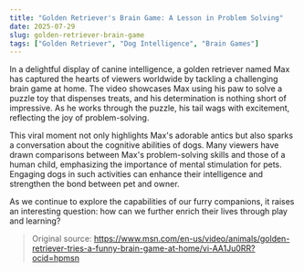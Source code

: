 ```yaml
---
title: "Golden Retriever's Brain Game: A Lesson in Problem Solving"
date: 2025-07-29
slug: golden-retriever-brain-game
tags: ["Golden Retriever", "Dog Intelligence", "Brain Games"]
---
```


In a delightful display of canine intelligence, a golden retriever named Max has captured the hearts of viewers worldwide by tackling a challenging brain game at home. The video showcases Max using his paw to solve a puzzle toy that dispenses treats, and his determination is nothing short of impressive. As he works through the puzzle, his tail wags with excitement, reflecting the joy of problem-solving.

This viral moment not only highlights Max's adorable antics but also sparks a conversation about the cognitive abilities of dogs. Many viewers have drawn comparisons between Max's problem-solving skills and those of a human child, emphasizing the importance of mental stimulation for pets. Engaging dogs in such activities can enhance their intelligence and strengthen the bond between pet and owner.

As we continue to explore the capabilities of our furry companions, it raises an interesting question: how can we further enrich their lives through play and learning?
> Original source: https://www.msn.com/en-us/video/animals/golden-retriever-tries-a-funny-brain-game-at-home/vi-AA1Ju0RR?ocid=hpmsn